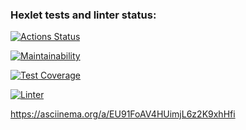 ### Hexlet tests and linter status:
[![Actions Status](https://github.com/FedorPereverzev/python-project-lvl1/workflows/hexlet-check/badge.svg)](https://github.com/FedorPereverzev/python-project-lvl1/actions)

[![Maintainability](https://api.codeclimate.com/v1/badges/a99a88d28ad37a79dbf6/maintainability)](https://codeclimate.com/github/codeclimate/codeclimate/maintainability)

[![Test Coverage](https://api.codeclimate.com/v1/badges/a99a88d28ad37a79dbf6/test_coverage)](https://codeclimate.com/github/codeclimate/codeclimate/test_coverage)

[![Linter](https://github.com/FedorPereverzev/python-project-lvl1/actions/workflows/linter-check.yml/badge.svg)](https://github.com/FedorPereverzev/python-project-lvl1/actions)

https://asciinema.org/a/EU91FoAV4HUimjL6z2K9xhHfi